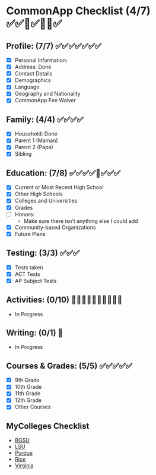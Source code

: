 # CommonApp Checklist (4/7) ✅✅🔲✅🔲🔲✅

## Profile: (7/7) ✅✅✅✅✅✅✅
- [x] Personal Information: 
- [x] Address: Done
- [x] Contact Details
- [x] Demographics
- [x] Language
- [x] Geography and Nationality
- [x] CommonApp Fee Waiver
## Family: (4/4) ✅✅✅✅
- [x] Household: Done
- [x] Parent 1 (Maman)
- [x] Parent 2 (Papa)
- [x] Sibling
## Education: (7/8) ✅✅✅✅🔲✅✅✅ 
- [x] Current or Most Recent High School
- [x] Other High Schools
- [x] Colleges and Universities
- [x] Grades
- [ ] Honors: 
    - Make sure there isn’t anything else I could add
- [x] Community-based Organizations
- [x] Future Plans
## Testing: (3/3) ✅✅✅ 
- [x] Tests taken
- [x] ACT Tests
- [x] AP Subject Tests
## Activities: (0/10) 🔲🔲🔲🔲🔲🔲🔲🔲🔲🔲 
* In Progress 
## Writing: (0/1) 🔲
* In Progress
## Courses & Grades: (5/5) ✅✅✅✅✅ 
- [x] 9th Grade
- [x] 10th Grade
- [x] 11th Grade
- [x] 12th Grade
- [x] Other Courses 

## MyColleges Checklist
  * [BGSU](https://github.com/Implycitt/college/blob/main/CommonApp/bgsu/bgsu.md)
  * [LSU](https://github.com/Implycitt/college/blob/main/CommonApp/lsu/lsu.md)
  * [Purdue](https://github.com/Implycitt/college/blob/main/CommonApp/purdue/purdue.md)
  * [Rice](https://github.com/Implycitt/college/blob/main/CommonApp/rice/rice.md)
  * [Virginia](https://github.com/Implycitt/college/blob/main/CommonApp/virginia/virginia.md)
